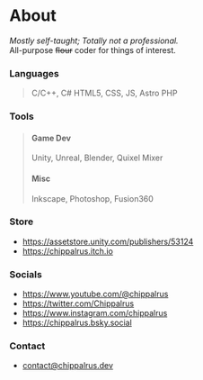 # About
*Mostly self-taught; Totally not a professional.*  
All-purpose ~~flour~~ coder for things of interest.

### Languages
> C/C++, C#
> HTML5, CSS, JS, Astro
> PHP

### Tools
> #### Game Dev
> Unity, Unreal, Blender, Quixel Mixer
> #### Misc
> Inkscape, Photoshop, Fusion360

### Store
- https://assetstore.unity.com/publishers/53124
- https://chippalrus.itch.io

### Socials
- https://www.youtube.com/@chippalrus
- https://twitter.com/Chippalrus
- https://www.instagram.com/chippalrus
- https://chippalrus.bsky.social

### Contact
- contact@chippalrus.dev